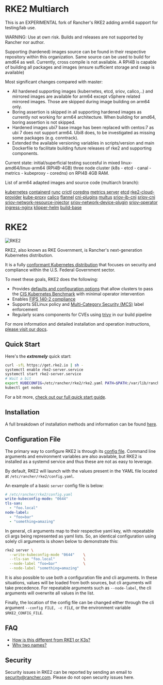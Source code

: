 # RKE2 Multiarch
This is an EXPERIMENTAL fork of Rancher's RKE2 adding arm64 support for testing/lab use.

WARNING: Use at own risk. Builds and releases are not supported by Rancher nor author.

Supporting (hardened) images source can be found in their respective repository within this organization.
Same source can be used to build for amd64 as well. Currently, cross compile is not available. A RPI4B is capable of building all packages and images (ensure sufficient storage and swap is available)

Most significant changes compared with master:

- All hardened supporting images (kubernetes, etcd, sriov, calico,..) and mirrored images are available for arm64 except vSphere related mirrored images. Those are skipped during image building on arm64 only.
- Boring assertion is skipped in all supporting hardened images as currently not working for arm64 architecture. When building for amd64, boring assertion is not skipped.
- Hardened images ubi7 base image has been replaced with centos:7 as ubi 7 does not support arm64. Ubi8 does, to be investigated as missing some packages (e.g. conntrack).
- Extended the available versioning variables in scripts/version and main Dockerfile to facilitate building future releases of rke2 and supporting components.

Current state: initial/superficial testing succesful in mixed linux-amd64/linux-arm64 (RPI4B-4GB) three node cluster (k8s - etcd - canal - metrics - kubeproxy - coredns) on RPI4B 4GB RAM.

List of arm64 adapted images and source code (multiarch branch):

[kubernetes](https://github.com/tomdb-be/image-build-kubernetes)
[containerd](https://github.com/tomdb-be/image-build-containerd)
[runc](https://github.com/tomdb-be/image-build-runc)
[crictl](https://github.com/tomdb-be/image-build-crictl)
[coredns](https://github.com/tomdb-be/image-build-coredns)
[metrics server](https://github.com/tomdb-be/image-build-k8s-metrics-server)
[etcd](https://github.com/tomdb-be/image-build-etcd)
[rke2-cloud-provider](https://github.com/tomdb-be/image-build-rke2-cloud-provider)
[kube-proxy](https://github.com/tomdb-be/image-build-kube-proxy)
[calico](https://github.com/tomdb-be/image-build-calico)
[flannel](https://github.com/tomdb-be/image-build-flannel)
[cni-plugins](https://github.com/tomdb-be/image-build-cni-plugins)
[multus](https://github.com/tomdb-be/image-build-multus)
[sriov-ib-cni](https://github.com/tomdb-be/image-build-ib-sriov-cni)
[sriov-cni](https://github.com/tomdb-be/image-build-sriov-cni)
[sriov-network-resource-injector](https://github.com/tomdb-be/image-build-sriov-network-resources-injector)
[sriov-network-device-plugin](https://github.com/tomdb-be/image-build-sriov-network-device-plugin)
[sriov-operator](https://github.com/tomdb-be/image-build-sriov-operator)
[ingress-nginx](https://github.com/tomdb-be/nginx-ingress)
[klipper-helm](https://github.com/tomdb-be/klipper-helm)
[build-base](https://github.com/tomdb-be/image-build-base)


# RKE2
![RKE2](docs/assets/logo-horizontal-rke.svg)

RKE2, also known as RKE Government, is Rancher's next-generation Kubernetes distribution.

It is a fully [conformant Kubernetes distribution](https://landscape.cncf.io/selected=rke-government) that focuses on security and compliance within the U.S. Federal Government sector.

To meet these goals, RKE2 does the following:

- Provides [defaults and configuration options](security/hardening_guide.md) that allow clusters to pass the [CIS Kubernetes Benchmark](security/cis_self_assessment.md) with minimal operator intervention
- Enables [FIPS 140-2 compliance](https://docs.rke2.io/security/fips_support/)
- Supports SELinux policy and [Multi-Category Security (MCS)](https://selinuxproject.org/page/NB_MLS) label enforcement
- Regularly scans components for CVEs using [trivy](https://github.com/aquasecurity/trivy) in our build pipeline

For more information and detailed installation and operation instructions, [please visit our docs](https://docs.rke2.io/).

## Quick Start
Here's the ***extremely*** quick start:
```sh
curl -sfL https://get.rke2.io | sh -
systemctl enable rke2-server.service
systemctl start rke2-server.service
# Wait a bit
export KUBECONFIG=/etc/rancher/rke2/rke2.yaml PATH=$PATH:/var/lib/rancher/rke2/bin
kubectl get nodes
```
For a bit more, [check out our full quick start guide](https://docs.rke2.io/install/quickstart/).

## Installation

A full breakdown of installation methods and information can be found [here](docs/install/methods.md).

## Configuration File

The primary way to configure RKE2 is through its [config file](https://docs.rke2.io/install/install_options/install_options/#configuration-file). Command line arguments and environment variables are also available, but RKE2 is installed as a systemd service and thus these are not as easy to leverage.

By default, RKE2 will launch with the values present in the YAML file located at `/etc/rancher/rke2/config.yaml`.

An example of a basic `server` config file is below:

```yaml
# /etc/rancher/rke2/config.yaml
write-kubeconfig-mode: "0644"
tls-san:
  - "foo.local"
node-label:
  - "foo=bar"
  - "something=amazing"
```

In general, cli arguments map to their respective yaml key, with repeatable cli args being represented as yaml lists. So, an identical configuration using solely cli arguments is shown below to demonstrate this:

```bash
rke2 server \
  --write-kubeconfig-mode "0644"    \
  --tls-san "foo.local"             \
  --node-label "foo=bar"            \
  --node-label "something=amazing"
```

It is also possible to use both a configuration file and cli arguments.  In these situations, values will be loaded from both sources, but cli arguments will take precedence.  For repeatable arguments such as `--node-label`, the cli arguments will overwrite all values in the list.

Finally, the location of the config file can be changed either through the cli argument `--config FILE, -c FILE`, or the environment variable `$RKE2_CONFIG_FILE`.

## FAQ

- [How is this different from RKE1 or K3s?](https://docs.rke2.io/#how-is-this-different-from-rke-or-k3s)
- [Why two names?](https://docs.rke2.io/#why-two-names)

## Security

Security issues in RKE2 can be reported by sending an email to [security@rancher.com](mailto:security@rancher.com). Please do not open security issues here.
